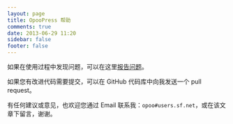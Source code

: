 ```yaml
---
layout: page
title: OpooPress 帮助
comments: true
date: 2013-06-29 11:20
sidebar: false
footer: false
---
```


如果在使用过程中发现问题，可以在这里[报告问题](https://github.com/opoo/opoopress/issues)。

如果您有改进代码需要提交，可以在 GitHub 代码库中向我发送一个 pull request。

有任何建议或意见，也欢迎您通过 Email 联系我：`opoo#users.sf.net`，或在该文章下留言，谢谢。
